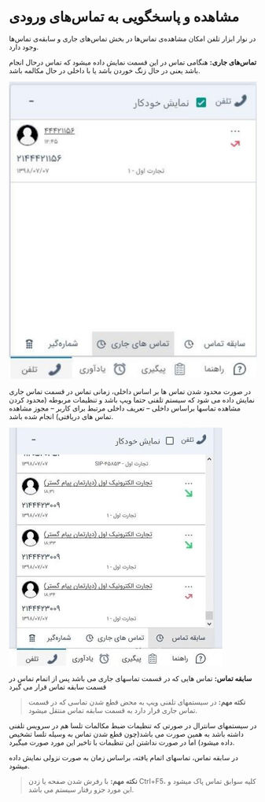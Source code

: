 # مشاهده و پاسخگویی به تماس‌های ورودی
در نوار ابزار تلفن امکان مشاهده‌ی تماس‌ها در بخش تماس‌های جاری و سابقه‌ی تماس‌ها وجود دارد.

**تماس‌های جاری:** هنگامی تماس در این قسمت نمایش داده میشود که تماس درحال انجام باشد یعنی در حال زنگ خوردن باشد یا با داخلی در حال مکالمه باشد.

![](tamas-jari.png)

در صورت محدود شدن تماس ها بر اساس داخلی، زمانی تماس در قسمت تماس جاری نمایش داده می شود که سیستم تلفنی حتما ویپ باشد و تنظیمات مربوطه (محدود کردن مشاهده تماسها براساس داخلی – تعریف داخلی مرتبط برای کاربر – مجوز مشاهده تماس های دریافتی) انجام شده باشد.

![](sabeghe-tamas.jpg)

**سابقه تماس:** تماس هایی که در قسمت تماسهای جاری می باشد پس از اتمام تماس در قسمت سابقه تماس قرار می گیرد

> **نکته مهم:** در سیستمهای تلفنی ویپ به محض قطع شدن تماسی که در قسمت تماس جاری قرار دارد به قسمت سابقه تماس منتقل میشود.

 در سیستمهای سانترال در صورتی که تنظیمات ضبط مکالمات تلسا هم در سرویس تلفنی داشته باشد به همین صورت می باشد(چون قطع شدن تماس به وسیله تلسا تشخیص داده میشود) اما در صورت نداشتن این تنظیمات با تاخیر این مورد صورت میگیرد.
 
 در سابقه تماس، تماسهای اتمام یافته، براساس زمان به صورت نزولی نمایش داده میشود.

> **نکته مهم:** با رفرش شدن صفحه یا زدن Ctrl+F5، کلیه سوابق تماس پاک میشود و این مورد جزو رفتار سیستم می باشد.

